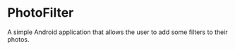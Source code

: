 # PhotoFilter
A simple Android application that allows the user to add some filters to their photos.

